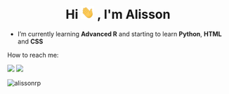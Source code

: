  



<h1 align="center">Hi <img src="https://raw.githubusercontent.com/ABSphreak/ABSphreak/master/gifs/Hi.gif" width="30px"> , I'm Alisson</h1>

-  I’m currently learning **Advanced R** and starting to learn **Python**, **HTML** and **CSS**




How to reach me:
 
<div> 
 <a href = "https://twitter.com/fuzzys3t"><img src="https://img.shields.io/badge/Twitter-1DA1F2?style=for-the-badge&logo=twitter&logoColor=white" target="_blank"></a>
  <a href="https://www.instagram.com/aliss0nrp" target="_blank"><img src="https://img.shields.io/badge/-Instagram-%23E4405F?style=for-the-badge&logo=instagram&logoColor=white" target="_blank"></a>
 	
 

<p align="left"> <img src="https://komarev.com/ghpvc/?username=alissonrp&label=Profile%20views&color=0e75b6&style=flat" alt="alissonrp" /> </p>
 

